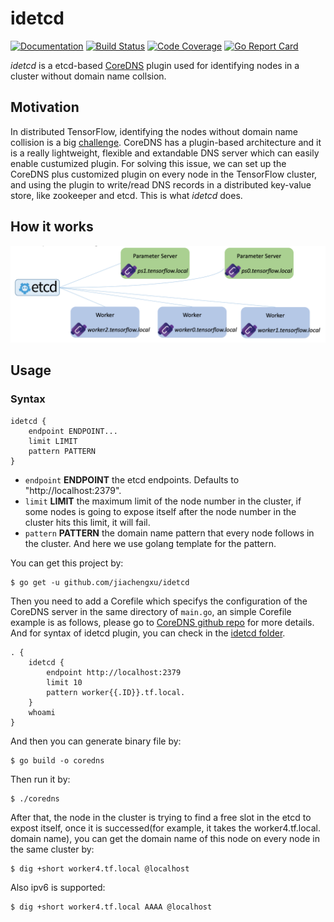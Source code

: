 # idetcd
[![Documentation](https://img.shields.io/badge/godoc-reference-blue.svg)](https://godoc.org/github.com/jiachengxu/idetcd/idetcd)
[![Build Status](https://img.shields.io/travis/jiachengxu/idetcd/master.svg?label=build)](https://travis-ci.org/jiachengxu/idetcd)
[![Code Coverage](https://img.shields.io/codecov/c/github/jiachengxu/idetcd/master.svg)](https://codecov.io/github/jiachengxu/idetcd?branch=master)
[![Go Report Card](https://goreportcard.com/badge/github.com/jiachengxu/idetcd)](https://goreportcard.com/report/jiachengxu/idetcd)

*idetcd* is a etcd-based [CoreDNS](https://coredns.io/) plugin used for identifying nodes in a cluster without domain name collsion.

## Motivation
In distributed TensorFlow, identifying the nodes without domain name collision is a big [challenge](https://groups.google.com/a/tensorflow.org/forum/#!msg/developers/s8MJ2vqQ1z0/mWoVaAMvCwAJ;context-place=forum/developers). CoreDNS has a plugin-based architecture and it is a really lightweight, flexible and extandable DNS server which can easily enable custumized plugin. For solving this issue, we can set up the CoreDNS plus customized plugin on every node in the TensorFlow cluster, and using the plugin to write/read DNS records in a distributed key-value store, like zookeeper and etcd. This is what *idetcd* does.

## How it works
![deploy](https://github.com/jiachengxu/idetcd/blob/master/fig/deploy.png)

## Usage

### Syntax

~~~
idetcd {
	endpoint ENDPOINT...
	limit LIMIT
	pattern PATTERN
}
~~~

* `endpoint` **ENDPOINT** the etcd endpoints. Defaults to "http://localhost:2379".
* `limit` **LIMIT** the maximum limit of the node number in the cluster, if some nodes is going to expose itself after the node number in the cluster hits this limit, it will fail.
* `pattern` **PATTERN** the domain name pattern that every node follows in the cluster. And here we use golang template for the pattern.

You can get this project by:
```
$ go get -u github.com/jiachengxu/idetcd
```

Then you need to add a Corefile which specifys the configuration of the CoreDNS server in the same directory of `main.go`, an simple Corefile example is as follows, please go to [CoreDNS github repo](https://github.com/coredns/coredns) for more details. And for syntax of idetcd plugin, you can check in the [idetcd folder](https://github.com/jiachengxu/idetcd/tree/master/idetcd#idetcd).
 ~~~ corefile
 . {
     idetcd {
         endpoint http://localhost:2379
         limit 10
         pattern worker{{.ID}}.tf.local.
     }
     whoami
 }
 ~~~

And then you can generate binary file by:
```
$ go build -o coredns
```

Then run it by:
```
$ ./coredns
```

After that, the node in the cluster is trying to find a free slot in the etcd to expost itself, once it is successed(for example, it takes the worker4.tf.local. domain name), you can get the domain name of this node on every node in the same cluster by:
```
$ dig +short worker4.tf.local @localhost
```
Also ipv6 is supported:
```
$ dig +short worker4.tf.local AAAA @localhost
```
